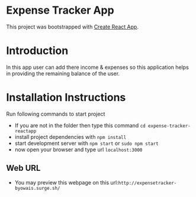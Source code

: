 # Expense Tracker App
This project was bootstrapped with [Create React App](https://github.com/facebookincubator/create-react-app).

# Introduction
In this app user can add there income & expenses so this application helps in providing the remaining balance of the user.

# Installation Instructions

Run following commands to start project

* If you are not in the folder then type this command `cd expense-tracker-reactapp`
* install project dependencies with `npm install`
* start development server with `npm start` or `sudo npm start`
* now open your browser and type url `localhost:3000`

## Web URL
* You may preview this webpage on this url:`http://expensetracker-byowais.surge.sh/`
